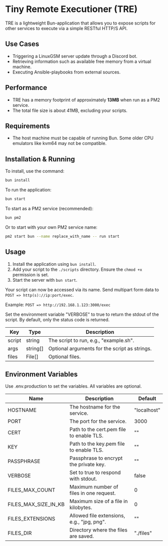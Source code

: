 # Tiny Remote Executioner (TRE)

TRE is a lightweight Bun-application that allows you to expose scripts for other services to execute via a simple RESTful HTTP/S API.

## Use Cases

- Triggering a LinuxGSM server update through a Discord bot.
- Retrieving information such as available free memory from a virtual machine.
- Executing Ansible-playbooks from external sources.

## Performance

- TRE has a memory footprint of approximately **13MB** when run as a PM2 service.
- The total file size is about 41MB, excluding your scripts.

## Requirements

- The host machine must be capable of running Bun. Some older CPU emulators like kvm64 may not be compatible.

## Installation & Running

To install, use the command:

```bash
bun install
```

To run the application:

```bash
bun start
```

To start as a PM2 service (recommended):

```bash
bun pm2
```

Or to start with your own PM2 service name:

```bash
pm2 start bun --name replace_with_name -- run start
```

## Usage

1. Install the application using `bun install`.
2. Add your script to the `./scripts` directory. Ensure the `chmod +x` permission is set.
3. Start the server with `bun start`.

Your script can now be accessed via its name. Send multipart form data to `POST => http(s)://ip:port/exec`.

Example: `POST => http://192.168.1.123:3000/exec`

Set the environment variable "VERBOSE" to true to return the stdout of the script. By default, only the status code is returned.

| Key    | Type     | Description                                   |
| ------ | -------- | --------------------------------------------- |
| script | string   | The script to run, e.g., "example.sh".        |
| args   | string[] | Optional arguments for the script as strings. |
| files  | File[]   | Optional files.                               |

## Environment Variables

Use .env.production to set the variables. All variables are optional.

| Name                 | Description                                | Default     |
| -------------------- | ------------------------------------------ | ----------- |
| HOSTNAME             | The hostname for the service.              | "localhost" |
| PORT                 | The port for the service.                  | 3000        |
| CERT                 | Path to the cert.pem file to enable TLS.   | ""          |
| KEY                  | Path to the key.pem file to enable TLS.    | ""          |
| PASSPHRASE           | Passphrase to encrypt the private key.     | ""          |
| VERBOSE              | Set to true to respond with stdout.        | false       |
| FILES_MAX_COUNT      | Maximum number of files in one request.    | 0           |
| FILES_MAX_SIZE_IN_KB | Maximum size of a file in kilobytes.       | 0           |
| FILES_EXTENSIONS     | Allowed file extensions, e.g., "jpg, png". | ""          |
| FILES_DIR            | Directory where the files are saved.       | "./files"   |
